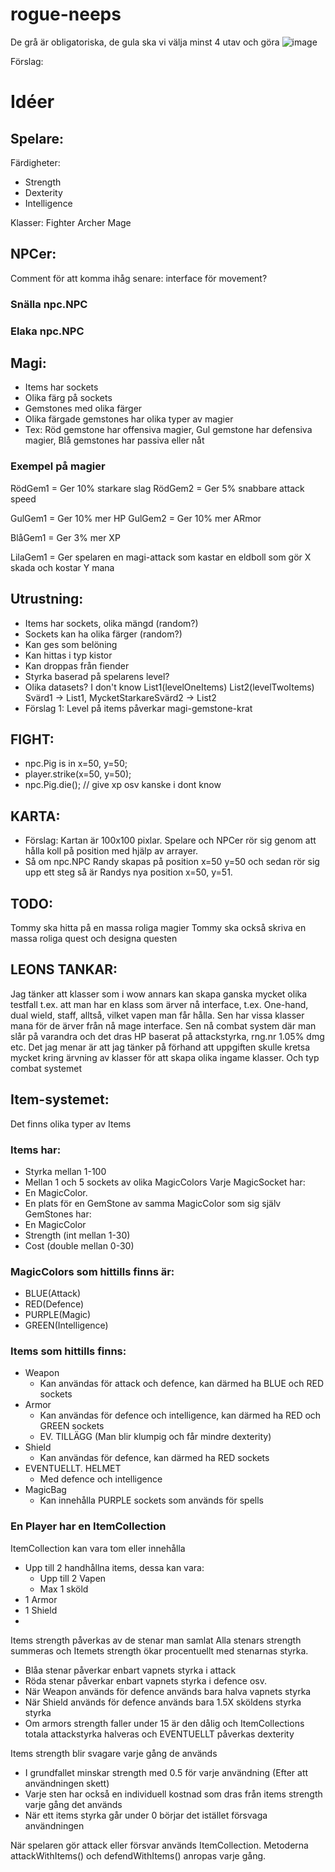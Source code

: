 ﻿# rogue-neeps


De grå är obligatoriska, de gula ska vi välja minst 4 utav och göra
![image](https://user-images.githubusercontent.com/49158143/194512325-deea8a98-64a1-43c6-b9a2-ac91ffaef681.png)

Förslag: 

# Idéer 

## Spelare: 
Färdigheter: 
- Strength
- Dexterity
- Intelligence

Klasser:
Fighter
Archer
Mage


## NPCer:
Comment för att komma ihåg senare: interface för movement?
### Snälla npc.NPC

### Elaka npc.NPC

## Magi: 
- Items har sockets
- Olika färg på sockets
- Gemstones med olika färger
- Olika färgade gemstones har olika typer av magier
- Tex: Röd gemstone har offensiva magier, Gul gemstone har defensiva magier, Blå gemstones har passiva eller nåt 
 
 ### Exempel på magier
 RödGem1 = Ger 10% starkare slag 
 RödGem2 = Ger 5% snabbare attack speed
 
 GulGem1 = Ger 10% mer HP 
 GulGem2 = Ger 10% mer ARmor
 
 BlåGem1 = Ger 3% mer XP 
 
 LilaGem1 = Ger spelaren en magi-attack som kastar en eldboll som gör X skada och kostar Y mana 

## Utrustning: 
 - Items har sockets, olika mängd (random?)
 - Sockets kan ha olika färger (random?)
 - Kan ges som belöning
 - Kan hittas i typ kistor
 - Kan droppas från fiender
 - Styrka baserad på spelarens level? 
 - Olika datasets? I don't know List1(levelOneItems) List2(levelTwoItems) Svärd1 -> List1, MycketStarkareSvärd2 -> List2
 - Förslag 1: Level på items påverkar magi-gemstone-krat
 

## FIGHT: 
- npc.Pig is in x=50, y=50; 
- player.strike(x=50, y=50);
- npc.Pig.die(); // give xp osv kanske i dont know 

## KARTA: 
- Förslag: Kartan är 100x100 pixlar. Spelare och NPCer rör sig genom att hålla koll på position med hjälp av arrayer. 
 - Så om npc.NPC Randy skapas på position x=50 y=50 och sedan rör sig upp ett steg så är Randys nya position x=50, y=51. 
 
 ## TODO: 
 Tommy ska hitta på en massa roliga magier
 Tommy ska också skriva en massa roliga quest och designa questen 



## LEONS TANKAR: 

Jag tänker att klasser som i wow annars kan skapa ganska mycket olika testfall
t.ex. att man har en klass som ärver nå interface, t.ex. One-hand, dual wield, staff, alltså, vilket vapen man får hålla. 
Sen har vissa klasser mana för de ärver från nå mage interface. 
Sen nå combat system där man slår på varandra och det dras HP baserat på attackstyrka, rng.nr 1.05% dmg etc.
Det jag menar är att jag tänker på förhand att uppgiften skulle kretsa mycket kring ärvning av klasser för att skapa olika ingame klasser. Och typ combat systemet

## Item-systemet:
Det finns olika typer av Items
### Items har:
- Styrka mellan 1-100
- Mellan 1 och 5 sockets av olika MagicColors
Varje MagicSocket har:
-  En MagicColor. 
- En plats för en GemStone av samma MagicColor som sig själv 
GemStones har:
-  En MagicColor 
- Strength (int mellan 1-30)
- Cost (double mellan 0-30)

### MagicColors som hittills finns är:
- BLUE(Attack)
- RED(Defence)
- PURPLE(Magic)
- GREEN(Intelligence)

### Items som hittills finns:
- Weapon
	- Kan användas för attack och defence, kan därmed ha BLUE och RED sockets
- Armor
	- Kan användas för defence och intelligence, kan därmed ha RED och GREEN sockets 
	- EV. TILLÄGG (Man blir klumpig och får mindre dexterity)
- Shield
	- Kan användas för defence, kan därmed ha RED sockets
- EVENTUELLT. HELMET
	- Med defence och intelligence
- MagicBag
	- Kan innehålla PURPLE sockets som används för spells

### En Player har en ItemCollection
ItemCollection kan vara tom eller innehålla
- Upp till 2 handhållna items, dessa kan vara:
    - Upp till 2 Vapen
    - Max 1 sköld 
- 1 Armor
- 1 Shield
- 
Items strength påverkas av de stenar man samlat
Alla stenars strength summeras och Itemets strength ökar procentuellt med stenarnas styrka. 
- Blåa stenar påverkar enbart vapnets styrka i attack
- Röda stenar påverkar enbart vapnets styrka i defence 
osv.
- När Weapon används för defence används bara halva vapnets styrka
- När Shield används för defence används bara 1.5X sköldens styrka styrka
- Om armors strength faller under 15 är den dålig och ItemCollections totala attackstyrka halveras och EVENTUELLT påverkas dexterity

Items strength blir svagare varje gång de används
- I grundfallet minskar strength med 0.5 för varje användning (Efter att användningen skett)
- Varje sten har också en individuell kostnad som dras från items strength varje gång det används
- När ett items styrka går under 0 börjar det istället försvaga användningen 


När spelaren gör attack eller försvar används ItemCollection.
Metoderna attackWithItems() och defendWithItems() anropas varje gång. 
